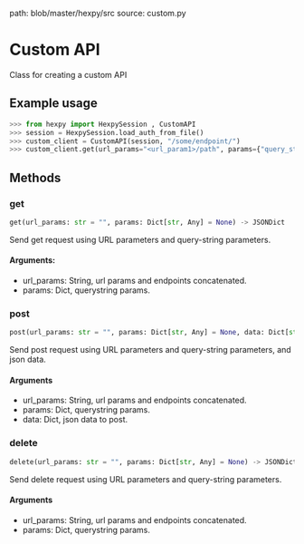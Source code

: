 path: blob/master/hexpy/src
source: custom.py


Custom API
===========

Class for creating a custom API

## Example usage

```python
>>> from hexpy import HexpySession , CustomAPI
>>> session = HexpySession.load_auth_from_file()
>>> custom_client = CustomAPI(session, "/some/endpoint/")
>>> custom_client.get(url_params="<url_param1>/path", params={"query_string_param":some_value})
```

## Methods

### get
```python
get(url_params: str = "", params: Dict[str, Any] = None) -> JSONDict
```
Send get request using URL parameters and query-string parameters.

#### Arguments:
* url_params: String, url params and endpoints concatenated.
* params: Dict, querystring params.

### post
```python
post(url_params: str = "", params: Dict[str, Any] = None, data: Dict[str, Any] = None, ) -> JSONDict
```
Send post request using URL parameters and query-string parameters, and json data.

#### Arguments
* url_params: String, url params and endpoints concatenated.
* params: Dict, querystring params.
* data: Dict, json data to post.

### delete
```python
delete(url_params: str = "", params: Dict[str, Any] = None) -> JSONDict
```
Send delete request using URL parameters and query-string parameters.

#### Arguments
* url_params: String, url params and endpoints concatenated.
* params: Dict, querystring params.